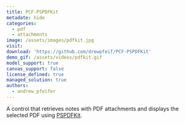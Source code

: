 ```yaml
---
title: PCF-PSPDFKit
metadate: hide
categories:
  - pdf
  - attachments
image: /assets/images/pdfkit.jpg
visit: 
download: 'https://github.com/drewpfeif/PCF-PSPDFKit'
demo_gif: /assets/videos/pdfkit.gif
model_support: true
canvas_support: false
license_defined: true
managed_solution: true
authors:
  - andrew_pfeifer
---
```

A control that retrieves notes with PDF attachments and displays the selected PDF using <a target="_blank" href="https://pspdfkit.com/">PSPDFKit</a>.
